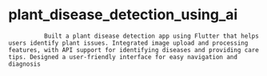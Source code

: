 # plant_disease_detection_using_ai
              Built a plant disease detection app using Flutter that helps users identify plant issues. Integrated image upload and processing features, with API support for identifying diseases and providing care tips. Designed a user-friendly interface for easy navigation and diagnosis
